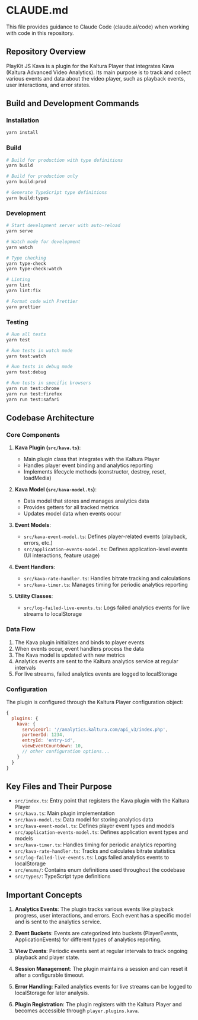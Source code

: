# CLAUDE.md

This file provides guidance to Claude Code (claude.ai/code) when working with code in this repository.

## Repository Overview

PlayKit JS Kava is a plugin for the Kaltura Player that integrates Kava (Kaltura Advanced Video Analytics). Its main purpose is to track and collect various events and data about the video player, such as playback events, user interactions, and error states.

## Build and Development Commands

### Installation
```bash
yarn install
```

### Build
```bash
# Build for production with type definitions
yarn build

# Build for production only
yarn build:prod

# Generate TypeScript type definitions
yarn build:types
```

### Development
```bash
# Start development server with auto-reload
yarn serve

# Watch mode for development
yarn watch

# Type checking
yarn type-check
yarn type-check:watch

# Linting
yarn lint
yarn lint:fix

# Format code with Prettier
yarn prettier
```

### Testing
```bash
# Run all tests
yarn test

# Run tests in watch mode
yarn test:watch

# Run tests in debug mode
yarn test:debug

# Run tests in specific browsers
yarn run test:chrome
yarn run test:firefox
yarn run test:safari
```

## Codebase Architecture

### Core Components

1. **Kava Plugin (`src/kava.ts`)**: 
   - Main plugin class that integrates with the Kaltura Player
   - Handles player event binding and analytics reporting
   - Implements lifecycle methods (constructor, destroy, reset, loadMedia)

2. **Kava Model (`src/kava-model.ts`)**: 
   - Data model that stores and manages analytics data
   - Provides getters for all tracked metrics
   - Updates model data when events occur

3. **Event Models**:
   - `src/kava-event-model.ts`: Defines player-related events (playback, errors, etc.)
   - `src/application-events-model.ts`: Defines application-level events (UI interactions, feature usage)

4. **Event Handlers**:
   - `src/kava-rate-handler.ts`: Handles bitrate tracking and calculations
   - `src/kava-timer.ts`: Manages timing for periodic analytics reporting

5. **Utility Classes**:
   - `src/log-failed-live-events.ts`: Logs failed analytics events for live streams to localStorage

### Data Flow

1. The Kava plugin initializes and binds to player events
2. When events occur, event handlers process the data
3. The Kava model is updated with new metrics
4. Analytics events are sent to the Kaltura analytics service at regular intervals
5. For live streams, failed analytics events are logged to localStorage

### Configuration

The plugin is configured through the Kaltura Player configuration object:

```javascript
{
  plugins: {
    kava: {
      serviceUrl: '//analytics.kaltura.com/api_v3/index.php',
      partnerId: 1234,
      entryId: 'entry-id',
      viewEventCountdown: 10,
      // other configuration options...
    }
  }
}
```

## Key Files and Their Purpose

- `src/index.ts`: Entry point that registers the Kava plugin with the Kaltura Player
- `src/kava.ts`: Main plugin implementation
- `src/kava-model.ts`: Data model for storing analytics data
- `src/kava-event-model.ts`: Defines player event types and models
- `src/application-events-model.ts`: Defines application event types and models
- `src/kava-timer.ts`: Handles timing for periodic analytics reporting
- `src/kava-rate-handler.ts`: Tracks and calculates bitrate statistics
- `src/log-failed-live-events.ts`: Logs failed analytics events to localStorage
- `src/enums/`: Contains enum definitions used throughout the codebase
- `src/types/`: TypeScript type definitions

## Important Concepts

1. **Analytics Events**: The plugin tracks various events like playback progress, user interactions, and errors. Each event has a specific model and is sent to the analytics service.

2. **Event Buckets**: Events are categorized into buckets (PlayerEvents, ApplicationEvents) for different types of analytics reporting.

3. **View Events**: Periodic events sent at regular intervals to track ongoing playback and player state.

4. **Session Management**: The plugin maintains a session and can reset it after a configurable timeout.

5. **Error Handling**: Failed analytics events for live streams can be logged to localStorage for later analysis.

6. **Plugin Registration**: The plugin registers with the Kaltura Player and becomes accessible through `player.plugins.kava`.
